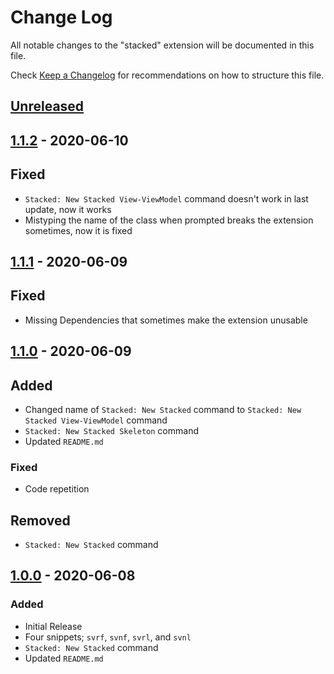 # Change Log

All notable changes to the "stacked" extension will be documented in this file.

Check [Keep a Changelog](http://keepachangelog.com/) for recommendations on how to structure this file.

## [Unreleased]

## [1.1.2] - 2020-06-10

## Fixed

- `Stacked: New Stacked View-ViewModel` command doesn't work in last update, now it works
- Mistyping the name of the class when prompted breaks the extension sometimes, now it is fixed

## [1.1.1] - 2020-06-09

## Fixed

- Missing Dependencies that sometimes make the extension unusable

## [1.1.0] - 2020-06-09

## Added

- Changed name of `Stacked: New Stacked` command to `Stacked: New Stacked View-ViewModel` command
- `Stacked: New Stacked Skeleton` command
- Updated `README.md`

### Fixed

- Code repetition

## Removed

- `Stacked: New Stacked` command

## [1.0.0] - 2020-06-08

### Added

- Initial Release
- Four snippets; `svrf`, `svnf`, `svrl`, and `svnl`
- `Stacked: New Stacked` command
- Updated `README.md`

[unreleased]: https://github.com/YazeedAlKhalaf/Stacked/compare/v1.1.2...HEAD
[1.1.2]: https://github.com/YazeedAlKhalaf/Stacked/releases/tag/v1.1.2
[1.1.1]: https://github.com/YazeedAlKhalaf/Stacked/releases/tag/v1.1.1
[1.1.0]: https://github.com/YazeedAlKhalaf/Stacked/releases/tag/v1.1.0
[1.0.0]: https://github.com/YazeedAlKhalaf/Stacked/releases/tag/v1.0.0
